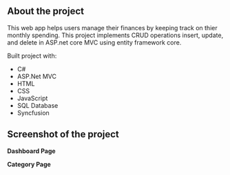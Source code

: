 ## __About the project__  
This web app helps users manage their finances by keeping track on thier monthly spending. This project implements CRUD operations insert, update, and delete in ASP.net core MVC using entity framework core.

Built project with:
 - C#
 - ASP.Net MVC
 - HTML
 - CSS
 - JavaScript
 - SQL Database
 - Syncfusion
   
## Screenshot of the project     
__Dashboard Page__    

   
__Category Page__  
   


	 


